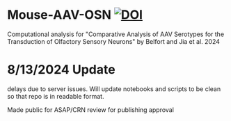 # Mouse-AAV-OSN [![DOI](https://zenodo.org/badge/836991156.svg)](https://zenodo.org/doi/10.5281/zenodo.13376699)
Computational analysis for "Comparative Analysis of AAV Serotypes for the Transduction of Olfactory Sensory Neurons" by Belfort and Jia et al. 2024

# 8/13/2024 Update
delays due to server issues. Will update notebooks and scripts to be clean so that repo is in readable format. 

Made public for ASAP/CRN review for publishing approval
